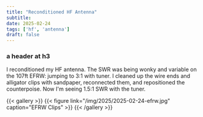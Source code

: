 ```yaml
---
title: "Reconditioned HF Antenna"
subtitle:
date: 2025-02-24
tags: ['hf', 'antenna']
draft: false
---
```


### a header at h3

I reconditioned my HF antenna.
The SWR was being wonky and variable
on the 107ft EFRW: jumping to 3:1 with tuner.
I cleaned up the wire ends and alligator clips
with sandpaper, reconnected them,
and repositioned the counterpoise.
Now I'm seeing 1.5:1 SWR with the tuner.

{{< gallery >}}
{{< figure link="/img/2025/2025-02-24-efrw.jpg" caption="EFRW Clips" >}}
{{< /gallery >}}

<!--more-->
